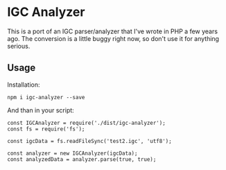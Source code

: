 # IGC Analyzer

This is a port of an IGC parser/analyzer that I've wrote in PHP a few years ago. The conversion is a little buggy right now, so don't use it for anything serious.

## Usage

Installation:

`npm i igc-analyzer --save`

And than in your script:

```
const IGCAnalyzer = require('./dist/igc-analyzer');
const fs = require('fs');

const igcData = fs.readFileSync('test2.igc', 'utf8');

const analyzer = new IGCAnalyzer(igcData);
const analyzedData = analyzer.parse(true, true);
```